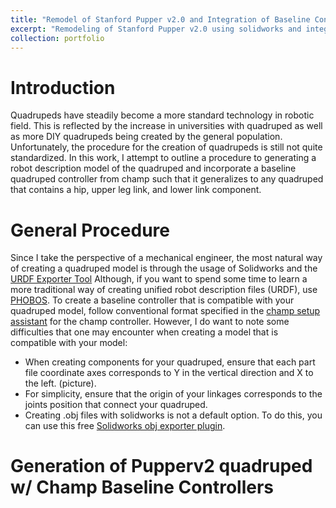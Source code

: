 ```yaml
---
title: "Remodel of Stanford Pupper v2.0 and Integration of Baseline Controller"
excerpt: "Remodeling of Stanford Pupper v2.0 using solidworks and integration of baseline quadruped controller for pupperv2 in gazebo simulation environment<br/><img src='/images/portfolio/sensor_fusion_pipeline.PNG'>"
collection: portfolio
---
```

# Introduction
Quadrupeds have steadily become a more standard technology in robotic field. This is reflected by the increase in universities with quadruped as well as more DIY quadrupeds being created by the general population. Unfortunately, the procedure for the creation of quadrupeds is still not quite standardized. In this work, I attempt to outline a procedure to generating a robot description model of the quadruped and incorporate a baseline quadruped controller from champ such that it generalizes to any quadruped that contains a hip, upper leg link, and lower link component.

# General Procedure
Since I take the perspective of a mechanical engineer, the most natural way of creating a quadruped model is through the usage of Solidworks and the [URDF Exporter Tool](http://wiki.ros.org/sw_urdf_exporter#:~:text=The%20SolidWorks%20to%20URDF%20exporter,and%20robots%20(urdf%20files).) Although, if you want to spend some time to learn a more traditional way of creating unified robot description files (URDF), use [PHOBOS](https://github.com/dfki-ric/phobos). To create a baseline controller that is compatible with your quadruped model, follow conventional format specified in the [champ setup assistant](https://github.com/chvmp/champ_setup_assistant) for the champ controller. However, I do want to note some difficulties that one may encounter when creating a model that is compatible with your model:
- When creating components for your quadruped, ensure that each part file coordinate axes corresponds to Y in the vertical direction and X to the left. (picture).
- For simplicity, ensure that the origin of your linkages corresponds to the joints position that connect your quadruped.
- Creating .obj files with solidworks is not a default option. To do this, you can use this free [Solidworks obj exporter plugin](https://github.com/Aeroanion/Free-Solidworks-OBJ-Exporter).

# Generation of Pupperv2 quadruped w/ Champ Baseline Controllers
